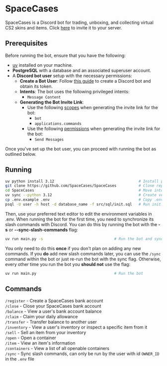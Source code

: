 # SpaceCases

SpaceCases is a Discord bot for trading, unboxing, and collecting virtual CS2 skins and items. Click [here](https://discord.com/oauth2/authorize?client_id=1310243158478815253&permissions=2048&integration_type=0&scope=bot+applications.commands) to invite it to your server.

## Prerequisites

Before running the bot, ensure that you have the following:

- [uv](https://github.com/astral-sh/uv) installed on your machine.
- **PostgreSQL** with a database and an associated superuser account.
- A **Discord bot user** setup with the necessary permissions:
  - **Create a Bot User**: Follow [this guide](https://discordpy.readthedocs.io/en/stable/discord.html) to create a Discord bot and obtain its token.
  - **Intents**: The bot uses the following privileged intents:
      - `Message Content`
  - **Generating the Bot Invite Link**:
      - Use the following [scopes](https://discord.com/developers/docs/topics/oauth2#shared-resources-oauth2-scopes) when generating the invite link for the bot:
        - `bot`
        - `applications.commands`
      - Use the following [permissions](https://discord.com/developers/docs/topics/permissions) when generating the invite link for the bot:
        - `Send Messages`

Once you've set up the bot user, you can proceed with running the bot as outlined below.

## Running

```bash
uv python install 3.12                                      # Install python 3.12
git clone https://github.com/SpaceCases/SpaceCases          # Clone repository to local machine
cd SpaceCases                                               # Move into directory
uv sync --python 3.12                                       # Create venv and install dependencies
cp .env.example .env                                        # Copy .env.example to .env
psql -U user -h host -d database_name -f src/sql/init.sql   # Run init.sql file to setup database
```
Then, use your preferred text editor to edit the environment variables in .env. When running the bot for the first time, you need to synchronize its slash commands with Discord. You can do this by running the bot with the **-s** or **--sync-slash-commands** flag:
```bash
uv run main.py -s                                # Run the bot and sync slash commands on start up
```
You only need to do this **once** if you don't plan on adding any new commands. If you **do** add new slash commands later, you can use the `/sync` command within the bot or just re-run the bot with the sync flag. Otherwise, every other time you run the bot you **should not** use the flag:
```bash
uv run main.py                                   # Run the bot
```

## Commands

`/register` - Create a SpaceCases bank account    
`/close` - Close your SpaceCases bank account    
`/balance` - View a user's bank account balance    
`/claim` - Claim your daily allowance    
`/transfer` - Transfer balance to another user    
`/inventory` - View a user's inventory or inspect a specific item from it    
`/sell` - Sell an item from your inventory    
`/open` - Open a container    
`/item` - View an item's information    
`/containers` - View a list of all openable containers    
`/sync` - Sync slash commands, can only be run by the user with id `OWNER_ID` in the `.env` file

